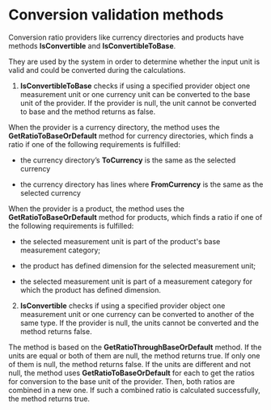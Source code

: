 # Conversion validation methods


Conversion ratio providers like currency directories and products have methods **IsConvertible** and **IsConvertibleToBase**. 

They are used by the system in order to determine whether the input unit is valid and could be converted during the calculations.
 
1. **IsConvertibleToBase** checks if using a specified provider object one measurement unit or one currency unit can be converted to the base unit of the provider. If the provider is null, the unit cannot be converted to base and the method returns as false.
 
When the provider is a currency directory, the method uses the **GetRatioToBaseOrDefault** method for currency directories, which finds a ratio if one of the following requirements is fulfilled:

- the currency directory’s **ToCurrency** is the same as the selected currency

- the currency directory has lines where **FromCurrency** is the same as the selected currency
 
When the provider is a product, the method uses the **GetRatioToBaseOrDefault** method for products, which finds a ratio if one of the following requirements is fulfilled:

- the selected measurement unit is part of the product's base measurement category;

- the product has defined dimension for the selected measurement unit;

-  the selected measurement unit is part of a measurement category for which the product has defined dimension.
 
 2.  **IsConvertible** checks if using a specified provider object one measurement unit or one currency can be converted to another of the same type. If the provider is null, the units cannot be converted and the method returns false. 
  
The method is based on the **GetRatioThroughBaseOrDefault** method. If the units are equal or both of them are null, the method returns true. If only one of them is null, the method returns false.
If the units are different and not null, the method uses **GetRatioToBaseOrDefault** for each to get the ratios for conversion to the base unit of the provider. Then, both ratios are combined in a new one. If such a combined ratio is calculated successfully, the method returns true.
